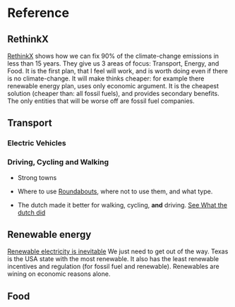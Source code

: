 # Reference

## RethinkX

[RethinkX](https://www.rethinkx.com/) shows how we can fix 90% of the climate-change emissions in less than 15 years. They give us 3 areas of focus: Transport, Energy, and Food. It is the first plan, that I feel will work, and is worth doing even if there is no climate-change. It will make thinks cheaper: for example there renewable energy plan, uses only economic argument. It is the cheapest solution (cheaper than: all fossil fuels), and provides secondary benefits. The only entities that will be worse off are fossil fuel companies.

## Transport

### Electric Vehicles

### Driving, Cycling and Walking

* Strong towns

* Where to use [Roundabouts](https://www.youtube.com/watch?v=G24x26s3Hjg), where not to use them, and what type.

* The dutch made it better for walking, cycling, **and** driving.
[See What the dutch did](https://www.youtube.com/watch?v=FXfNXLh51yc)

## Renewable energy
[Renewable electricity is inevitable](
https://www.youtube.com/watch?v=EAU5D8hqIUI
) We just need to get out of the way. Texas is the USA state with the most renewable. It also has the least renewable incentives and regulation (for fossil fuel and renewable). Renewables are wining on economic reasons alone.
## Food


